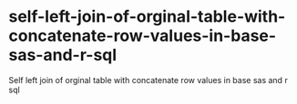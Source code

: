 # self-left-join-of-orginal-table-with-concatenate-row-values-in-base-sas-and-r-sql
Self left join of orginal table with concatenate row values in base sas and r sql
